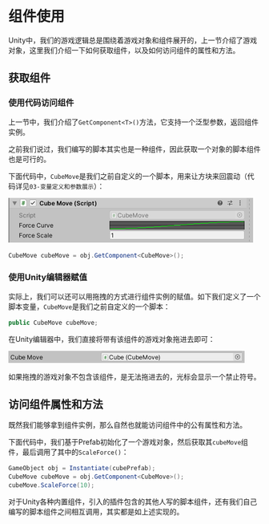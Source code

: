 # 组件使用

Unity中，我们的游戏逻辑总是围绕着游戏对象和组件展开的，上一节介绍了游戏对象，这里我们介绍一下如何获取组件，以及如何访问组件的属性和方法。

## 获取组件

### 使用代码访问组件

上一节中，我们介绍了`GetComponent<T>()`方法，它支持一个泛型参数，返回组件实例。

之前我们说过，我们编写的脚本其实也是一种组件，因此获取一个对象的脚本组件也是可行的。

下面代码中，`CubeMove`是我们之前自定义的一个脚本，用来让方块来回震动（代码详见`03-变量定义和参数展示`）：

![](res/1.png)

```csharp
CubeMove cubeMove = obj.GetComponent<CubeMove>();
```

### 使用Unity编辑器赋值

实际上，我们可以还可以用拖拽的方式进行组件实例的赋值。如下我们定义了一个脚本变量，`CubeMove`是我们之前自定义的一个脚本：

```csharp
public CubeMove cubeMove;
```

在Unity编辑器中，我们直接将带有该组件的游戏对象拖进去即可：

![](res/2.png)

如果拖拽的游戏对象不包含该组件，是无法拖进去的，光标会显示一个禁止符号。

## 访问组件属性和方法

既然我们能够拿到组件实例，那么自然也就能访问组件中的公有属性和方法。

下面代码中，我们基于Prefab初始化了一个游戏对象，然后获取其`cubeMove`组件，最后调用了其中的`ScaleForce()`：

```csharp
GameObject obj = Instantiate(cubePrefab);
CubeMove cubeMove = obj.GetComponent<CubeMove>();
cubeMove.ScaleForce(10);
```

对于Unity各种内置组件，引入的插件包含的其他人写的脚本组件，还有我们自己编写的脚本组件之间相互调用，其实都是如上述实现的。
